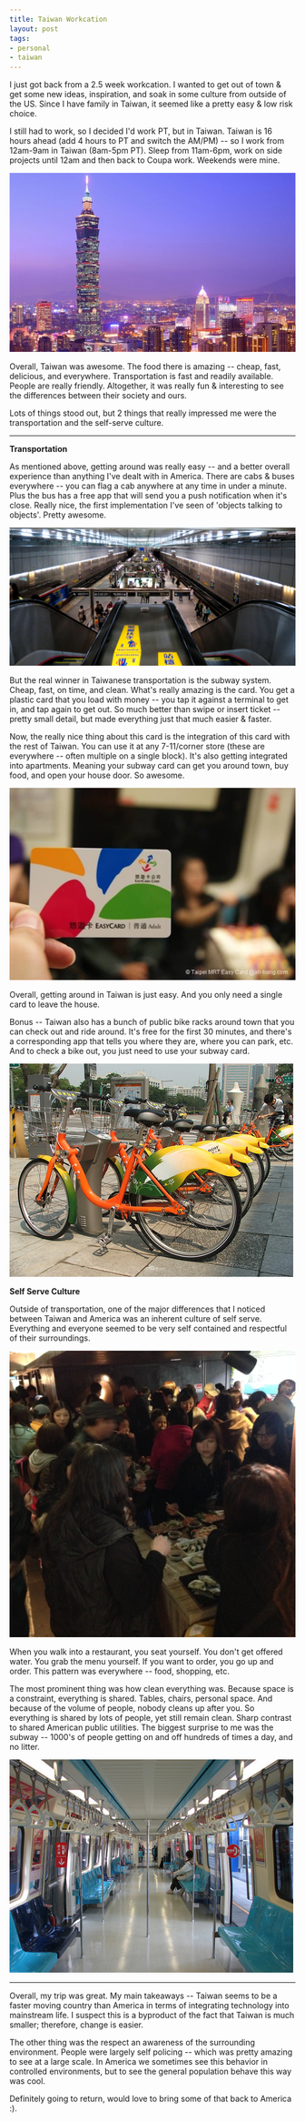 ```yaml
---
title: Taiwan Workcation
layout: post
tags:
- personal
- taiwan
---
```


I just got back from a 2.5 week workcation. I wanted to get out of town & get some new ideas, inspiration, and soak in some culture from outside of the US. Since I have family in Taiwan, it seemed like a pretty easy & low risk choice.

I still had to work, so I decided I'd work PT, but in Taiwan. Taiwan is 16 hours ahead (add 4 hours to PT and switch the AM/PM) -- so I work from 12am-9am in Taiwan (8am-5pm PT). Sleep from 11am-6pm, work on side projects until 12am and then back to Coupa work. Weekends were mine.

![taiwan](/images/taiwan.jpg)

Overall, Taiwan was awesome. The food there is amazing -- cheap, fast, delicious, and everywhere. Transportation is fast and readily available. People are really friendly. Altogether, it was really fun & interesting to see the differences between their society and ours. 

Lots of things stood out, but 2 things that really impressed me were the transportation and the self-serve culture.

<hr>

**Transportation**

As mentioned above, getting around was really easy -- and a better overall experience than anything I've dealt with in America. There are cabs & buses everywhere -- you can flag a cab anywhere at any time in under a minute. Plus the bus has a free app that will send you a push notification when it's close. Really nice, the first implementation I've seen of 'objects talking to objects'. Pretty awesome. 

![mrt](/images/taiwan-mrt.jpg)

But the real winner in Taiwanese transportation is the subway system. Cheap, fast, on time, and clean. What's really amazing is the card. You get a plastic card that you load with money -- you tap it against a terminal to get in, and tap again to get out. So much better than swipe or insert ticket -- pretty small detail, but made everything just that much easier & faster.

Now, the really nice thing about this card is the integration of this card with the rest of Taiwan. You can use it at any 7-11/corner store (these are everywhere -- often multiple on a single block). It's also getting integrated into apartments. Meaning your subway card can get you around town, buy food, and open your house door. So awesome.

![mrtcard](/images/taipei-mrt-easy-card.JPG)

Overall, getting around in Taiwan is just easy. And you only need a single card to leave the house.

Bonus -- Taiwan also has a bunch of public bike racks around town that you can check out and ride around. It's free for the first 30 minutes, and there's a corresponding app that tells you where they are, where you can park, etc. And to check a bike out, you just need to use your subway card.

![taiwanbike](/images/taiwan-bike.jpg)

**Self Serve Culture**

Outside of transportation, one of the major differences that I noticed between Taiwan and America was an inherent culture of self serve. Everything and everyone seemed to be very self contained and respectful of their surroundings. 

![fishmarket](/images/taipei-fish-market.jpg)

When you walk into a restaurant, you seat yourself. You don't get offered water. You grab the menu yourself. If you want to order, you go up and order. This pattern was everywhere -- food, shopping, etc. 

The most prominent thing was how clean everything was. Because space is a constraint, everything is shared. Tables, chairs, personal space. And because of the volume of people, nobody cleans up after you. So everything is shared by lots of people, yet still remain clean. Sharp contrast to shared American public utilities. The biggest surprise to me was the subway -- 1000's of people getting on and off hundreds of times a day, and no litter. 

![clean-mrt](/images/taiwan-clean-mrt.jpg)

<hr>

Overall, my trip was great. My main takeaways -- Taiwan seems to be a faster moving country than America in terms of integrating technology into mainstream life. I suspect this is a byproduct of the fact that Taiwan is much smaller; therefore, change is easier. 

The other thing was the respect an awareness of the surrounding environment. People were largely self policing -- which was pretty amazing to see at a large scale. In America we sometimes see this behavior in controlled environments, but to see the general population behave this way was cool. 

Definitely going to return, would love to bring some of that back to America :).
